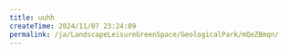 ```yaml
---
title: uuhh
createTime: 2024/11/07 23:24:09
permalink: /ja/LandscapeLeisureGreenSpace/GeologicalPark/mQeZBmqn/
---
```

